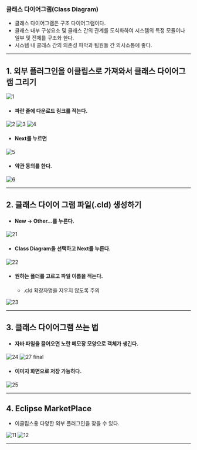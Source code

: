 ### 클래스 다이어그램(Class Diagram)
- 클래스 다이어그램은 구조 다이어그램이다.
- 클래스 내부 구성요소 및 클래스 간의 관계를 도식화하여 시스템의 특정 모듈이나 일부 및 전체를 구조화 한다.
- 시스템 내 클래스 간의 의존성 파악과 팀원들 간 의사소통에 좋다.
---
## 1. 외부 플러그인을 이클립스로 가져와서 클래스 다이어그램 그리기

![1](https://github.com/LeeKangHo1/My-Java-study/assets/171015955/76eff113-6784-4a4f-9d89-55839ac1f46e)

- #### 파란 줄에 다운로드 링크를 적는다.

![2](https://github.com/LeeKangHo1/My-Java-study/assets/171015955/d11e694c-623e-4c71-a717-46af66065ef5)
![3](https://github.com/LeeKangHo1/My-Java-study/assets/171015955/2e2e7234-93ea-4a30-af0a-f3dce844422c)
![4](https://github.com/LeeKangHo1/My-Java-study/assets/171015955/1a9a2df1-b4f7-4875-a1ae-bd1280332c31)

- #### Next를 누르면
![5](https://github.com/LeeKangHo1/My-Java-study/assets/171015955/ac75729f-b309-4a22-8e0b-6b0848f4837e)

- #### 약관 동의를 한다.
![6](https://github.com/LeeKangHo1/My-Java-study/assets/171015955/34025ded-dee7-415b-9f0a-46538bdbc0af)

---
## 2. 클래스 다이어 그램 파일(.cld) 생성하기

- #### New -> Other...를 누른다.
![21](https://github.com/LeeKangHo1/My-Java-study/assets/171015955/60687e63-f91a-474c-81f5-3d0cb71b99e9)

- #### Class Diagram을 선택하고 Next를 누른다.
![22](https://github.com/LeeKangHo1/My-Java-study/assets/171015955/7defc9d9-cbd6-4b6f-ac32-ed23be4e0cea)


- #### 원하는 폴더를 고르고 파일 이름을 적는다.
	- .cld 확장자명을 지우지 않도록 주의

![23](https://github.com/LeeKangHo1/My-Java-study/assets/171015955/596138ef-d5a2-44f2-b6d6-72ad9427c5fb)

---
## 3. 클래스 다이어그램 쓰는 법

- #### 자바 파일을 끌어오면 노란 메모장 모양으로 객체가 생긴다.
![24](https://github.com/LeeKangHo1/My-Java-study/assets/171015955/629eaa16-ea90-41e8-b6fc-7960c4c8f5ce)
![27 final](https://github.com/LeeKangHo1/My-Java-study/assets/171015955/a6ce09ec-348f-4ed1-b66a-deef13154631)
 
 - #### 이미지 화면으로 저장 가능하다.
![25](https://github.com/LeeKangHo1/My-Java-study/assets/171015955/bca35258-ddcf-4c81-81ec-c7799a63c4a7)

---
## 4. Eclipse MarketPlace
- 이클립스용 다양한 외부 플러그인을 찾을 수 있다.

![11](https://github.com/LeeKangHo1/My-Java-study/assets/171015955/7a7f963a-02bf-42f4-b762-2462e4472ea8)
![12](https://github.com/LeeKangHo1/My-Java-study/assets/171015955/612814cd-d5be-4ec3-8985-88519e820948)


---
